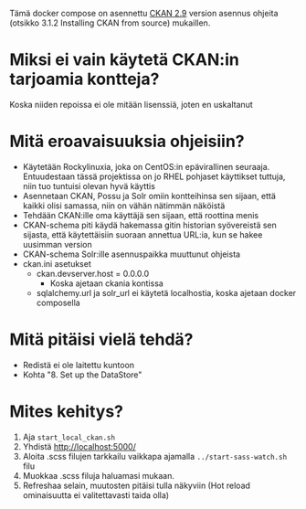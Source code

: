 Tämä docker compose on asennettu [CKAN 2.9](https://docs.ckan.org/_/downloads/en/2.9/pdf/#section.3.1) version asennus ohjeita (otsikko 3.1.2 Installing CKAN from source) mukaillen.

# Miksi ei vain käytetä CKAN:in tarjoamia kontteja?

Koska niiden repoissa ei ole mitään lisenssiä, joten en uskaltanut

# Mitä eroavaisuuksia ohjeisiin?

- Käytetään Rockylinuxia, joka on CentOS:in epävirallinen seuraaja. Entuudestaan tässä projektissa on jo RHEL pohjaset käyttikset tuttuja, niin tuo tuntuisi olevan hyvä käyttis
- Asennetaan CKAN, Possu ja Solr omiin kontteihinsa sen sijaan, että kaikki olisi samassa, niin on vähän nätimmän näköistä
- Tehdään CKAN:ille oma käyttäjä sen sijaan, että roottina menis
- CKAN-schema piti käydä hakemassa gitin historian syövereistä sen sijasta, että käytettäisiin suoraan annettua URL:ia, kun se hakee uusimman version
- CKAN-schema Solr:ille asennuspaikka muuttunut ohjeista
- ckan.ini asetukset
  - ckan.devserver.host = 0.0.0.0
    - Koska ajetaan ckania kontissa
  - sqlalchemy.url ja solr_url ei käytetä localhostia, koska ajetaan docker composella

# Mitä pitäisi vielä tehdä?

- Redistä ei ole laitettu kuntoon
- Kohta "8. Set up the DataStore"

# Mites kehitys?

1. Aja `start_local_ckan.sh`
2. Yhdistä [http://localhost:5000/](http://localhost:5000/)
3. Aloita .scss filujen tarkkailu vaikkapa ajamalla `../start-sass-watch.sh` filu
4. Muokkaa .scss filuja haluamasi mukaan.
5. Refreshaa selain, muutosten pitäisi tulla näkyviin (Hot reload ominaisuutta ei valitettavasti taida olla)